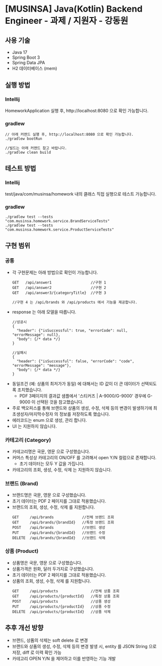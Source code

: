 # [MUSINSA] Java(Kotlin) Backend Engineer - 과제 / 지원자 - 강동원

## 사용 기술
- Java 17
- Spring Boot 3
- Spring Data JPA
- H2 데이터베이스 (mem)

## 실행 방법
### Intellij
HomeworkApplication 실행 후, http://localhost:8080 으로 확인 가능합니다.
### gradlew
```
// 아래 커맨드 실행 후, http://localhost:8080 으로 확인 가능합니다.
./gradlew bootRun

//빌드는 아래 커맨드 참고 바랍니다.
./gradlew clean build
```
## 테스트 방법
### Intellij
test/java/com/musinsa/homework 내의 클래스 직접 실행으로 테스트 가능합니다. 
### gradlew
```
./gradlew test --tests "com.musinsa.homework.service.BrandServiceTests"
./gradlew test --tests "com.musinsa.homework.service.ProductServiceTests"
```
## 구현 범위
### 공통
- 각 구현문제는 아래 방법으로 확인이 가능합니다.
    ```
  GET   /api/answer1                  //구현 1
  GET   /api/answer2                  //구현 2
  GET   /api/answer3/{categoryTitle}  //구현 3
  
  //구현 4 는 /api/brands 와 /api/products 에서 기능을 제공합니다.
    ```
- response 는 아래 모델을 따릅니다.
    ```
  //성공시
  {
      "header": {"isSuccessful": true, "errorCode": null, "errorMessage": null},
      "body": {/* data */}
  }
  
  //실패시
  {
      "header": {"isSuccessful": false, "errorCode": "code", "errorMessage": "message"},
      "body": {/* data */}
  }
    ```
- 동일조건 (예: 상품의 최저가가 동일) 에 대해서는 ID 값이 더 큰 데이터가 선택되도록 조치했습니다.
  - PDF 3페이지의 결과값 샘플에서 '스티커즈 | A-9000/G-9000' 경우에 G-9000 이 선택된 것을 참고했습니다.
- 주로 백오피스를 통해 브랜드와 상품의 생성, 수정, 삭제 등의 변경이 발생하기에 최초생성자/마지막수정자 의 정보를 저장하도록 했습니다.
- 에러코드는 enum 으로 생성, 관리 합니다.
- UI 는 지원하지 않습니다.

### 카테고리 (Category)
- 카테고리명은 국문, 영문 으로 구성했습니다.
- 커머스 특성상 카테고리의 ON/OFF 를 고려해서 open Y/N 컬럼으로 존재합니다.
  - 초기 데이터는 모두 Y 값을 가집니다.
- 카테고리의 조회, 생성, 수정, 삭제 는 지원하지 않습니다.

### 브랜드 (Brand)
- 브랜드명은 국문, 영문 으로 구성했습니다.
- 초기 데이터는 PDF 2 페이지를 그대로 적용했습니다.
- 브랜드의 조회, 생성, 수정, 삭제 를 지원합니다.
    ```
  GET     /api/brands             //전체 브랜드 조회
  GET     /api/brands/{brandId}   //특정 브랜드 조회
  POST    /api/brands             //브랜드 생성
  PUT     /api/brands/{brandId}   //브랜드 수정
  DELETE  /api/brands/{brandId}   //브랜드 삭제
    ```

### 상품 (Product)
- 상품명은 국문, 영문 으로 구성했습니다.
- 상품가격은 원화, 달러 두가지로 구성했습니다.
- 초기 데이터는 PDF 2 페이지를 그대로 적용했습니다.
- 상품의 조회, 생성, 수정, 삭제 를 지원합니다.
    ```
  GET     /api/products               //전체 상품 조회
  GET     /api/products/{productId}   //특정 상품 조회
  POST    /api/products               //상품 생성
  PUT     /api/products/{productId}   //상품 수정
  DELETE  /api/products/{productId}   //상품 삭제
    ```
  
## 추후 개선 방향 
- 브랜드, 상품의 삭제는 soft delete 로 변경
- 브랜드와 상품의 생성, 수정, 삭제 등의 변경 발생 시, entity 를 JSON String 으로 저장, diff 로 이력 확인 가능
- 카테고리 OPEN Y/N 을 제어하고 이를 반영하는 기능 개발